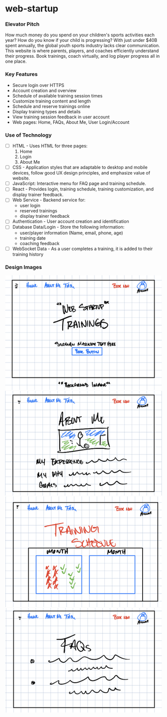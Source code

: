 # web-startup

### Elevator Pitch
How much money do you spend on your children's sports activities each year? How do you know if your child is progressing? With just under $40B spent annually, the global youth sports industry lacks clear communication. This website is where parents, players, and coaches efficiently understand their progress. Book trainings, coach virtually, and log player progress all in one place. 

### Key Features
- Secure login over HTTPS
- Account creation and overview
- Schedule of available training session times
- Customize training content and length 
- Schedule and reserve trainings online
- Display training types and details
- View training session feedback in user account
- Web pages: Home, FAQs, About Me, User Login/Account



### Use of Technology
- [ ] HTML - Uses HTML for three pages:
  1. Home 
  2. Login
  3. About Me
- [ ] CSS - Application styles that are adaptable to desktop and mobile devices, follow good UX design principles, and emphasize value of website.
- [ ] JavaScript: Interactive menu for FAQ page and training schedule.
- [ ] React - Provides login, training schedule, training customization, and display trainer feedback.
- [ ] Web Service - Backend service for:
  - user login
  - reserved trainings
  - display trainer feedback
- [ ] Authentication - User account creation and identification
- [ ] Database Data/Login - Store the following information:
  - user/player information (Name, email, phone, age)
  - training date
  - coaching feedback 
- [ ] WebSocket Data - As a user completes a training, it is added to their training history

### Design Images

![Home Page Sketch](Web-Startup-Home.png)
![FAQ Page Sketch](Web-Startup-About.png)
![Training Schedule Page Sketch](Web-Startup-Schedule.png)
![About Page Sketch](Web-Startup-FAQ.png)
